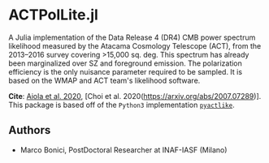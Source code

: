 # ACTPolLite.jl
A Julia implementation of the Data Release 4 (DR4) CMB power spectrum likelihood measured by the Atacama Cosmology Telescope (ACT), from the 2013–2016 survey covering >15,000 sq. deg. This spectrum has already been marginalized over SZ and foreground emission. The polarization efficiency is the only nuisance parameter required to be sampled. It is based on the WMAP and ACT team's likelihood software.

**Cite**: [Aiola et al. 2020](https://arxiv.org/abs/2007.07288), [Choi et al. 2020(https://arxiv.org/abs/2007.07289)]. This package is based off of the `Python3` implementation [`pyactlike`](https://github.com/ACTCollaboration/pyactlike).

## Authors
- Marco Bonici, PostDoctoral Researcher at INAF-IASF (Milano)
